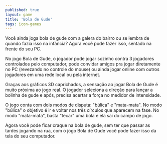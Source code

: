 ```yaml
---
published: true
layout: game
title: 'Bola de Gude'
tags: icon-games
---
```

Você ainda joga bola de gude com a galera do bairro ou se lembra de quando fazia isso na infância?
Agora você pode fazer isso, sentado na frente do seu PC.

No jogo Bola de Gude, o jogador pode jogar sozinho contra 3 jogadores controlados pelo computador, pode convidar amigos pra jogar diretamente no PC (revezando no controle do mouse) ou ainda jogar online com outros jogadores em uma rede local ou pela internet.

Graças aos gráficos 3D caprichados, a sensação ao jogar Bola de Gude é muito próxima ao jogo real. O jogador seleciona a direção para lançar a bolinha de gude e após, precisa acertar a força no medidor de intensidade.



O jogo conta com dois modos de disputa: "búlica" e "mata-mata". No modo "búlica" o objetivo é ir e voltar nos três círculos que aparecem na fase. No modo "mata-mata", basta "tecar" uma bola e ela sai do campo de jogo.

Agora você pode ficar craque na bola de gude, sem ter que passar as tardes jogando na rua, com o jogo Bola de Gude você pode fazer isso da tela do seu computador.